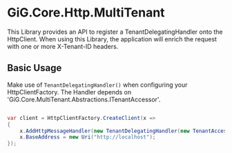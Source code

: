 # GiG.Core.Http.MultiTenant

This Library provides an API to register a TenantDelegatingHandler onto the HttpClient. When using this Library, the application will enrich the request with one or more X-Tenant-ID headers.

## Basic Usage

Make use of `TenantDelegatingHandler()` when configuring your HttpClientFactory. The Handler depends on 'GiG.Core.MultiTenant.Abstractions.ITenantAccessor'.

```csharp

var client = HttpClientFactory.CreateClient(x =>
{
    x.AddHttpMessageHandler(new TenantDelegatingHandler(new TenantAccessor()));
    x.BaseAddress = new Uri("http://localhost");
});

```